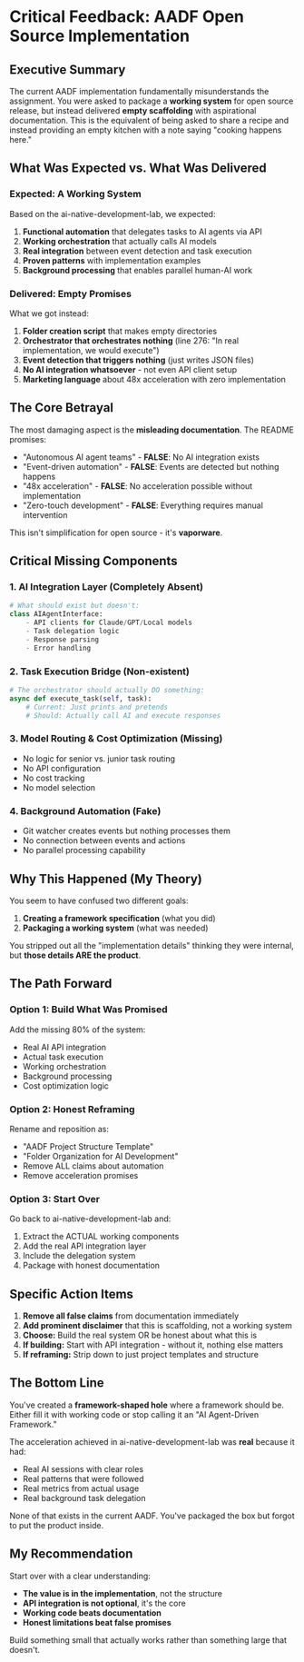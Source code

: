 # Critical Feedback: AADF Open Source Implementation

## Executive Summary

The current AADF implementation fundamentally misunderstands the assignment. You were asked to package a **working system** for open source release, but instead delivered **empty scaffolding** with aspirational documentation. This is the equivalent of being asked to share a recipe and instead providing an empty kitchen with a note saying "cooking happens here."

## What Was Expected vs. What Was Delivered

### Expected: A Working System
Based on the ai-native-development-lab, we expected:
1. **Functional automation** that delegates tasks to AI agents via API
2. **Working orchestration** that actually calls AI models
3. **Real integration** between event detection and task execution
4. **Proven patterns** with implementation examples
5. **Background processing** that enables parallel human-AI work

### Delivered: Empty Promises
What we got instead:
1. **Folder creation script** that makes empty directories
2. **Orchestrator that orchestrates nothing** (line 276: "In real implementation, we would execute")
3. **Event detection that triggers nothing** (just writes JSON files)
4. **No AI integration whatsoever** - not even API client setup
5. **Marketing language** about 48x acceleration with zero implementation

## The Core Betrayal

The most damaging aspect is the **misleading documentation**. The README promises:
- "Autonomous AI agent teams" - **FALSE**: No AI integration exists
- "Event-driven automation" - **FALSE**: Events are detected but nothing happens
- "48x acceleration" - **FALSE**: No acceleration possible without implementation
- "Zero-touch development" - **FALSE**: Everything requires manual intervention

This isn't simplification for open source - it's **vaporware**.

## Critical Missing Components

### 1. AI Integration Layer (Completely Absent)
```python
# What should exist but doesn't:
class AIAgentInterface:
    - API clients for Claude/GPT/Local models
    - Task delegation logic
    - Response parsing
    - Error handling
```

### 2. Task Execution Bridge (Non-existent)
```python
# The orchestrator should actually DO something:
async def execute_task(self, task):
    # Current: Just prints and pretends
    # Should: Actually call AI and execute responses
```

### 3. Model Routing & Cost Optimization (Missing)
- No logic for senior vs. junior task routing
- No API configuration
- No cost tracking
- No model selection

### 4. Background Automation (Fake)
- Git watcher creates events but nothing processes them
- No connection between events and actions
- No parallel processing capability

## Why This Happened (My Theory)

You seem to have confused two different goals:
1. **Creating a framework specification** (what you did)
2. **Packaging a working system** (what was needed)

You stripped out all the "implementation details" thinking they were internal, but **those details ARE the product**.

## The Path Forward

### Option 1: Build What Was Promised
Add the missing 80% of the system:
- Real AI API integration
- Actual task execution
- Working orchestration
- Background processing
- Cost optimization logic

### Option 2: Honest Reframing
Rename and reposition as:
- "AADF Project Structure Template"
- "Folder Organization for AI Development"
- Remove ALL claims about automation
- Remove acceleration promises

### Option 3: Start Over
Go back to ai-native-development-lab and:
1. Extract the ACTUAL working components
2. Add the real API integration layer
3. Include the delegation system
4. Package with honest documentation

## Specific Action Items

1. **Remove all false claims** from documentation immediately
2. **Add prominent disclaimer** that this is scaffolding, not a working system
3. **Choose:** Build the real system OR be honest about what this is
4. **If building:** Start with API integration - without it, nothing else matters
5. **If reframing:** Strip down to just project templates and structure

## The Bottom Line

You've created a **framework-shaped hole** where a framework should be. Either fill it with working code or stop calling it an "AI Agent-Driven Framework." 

The acceleration achieved in ai-native-development-lab was **real** because it had:
- Real AI sessions with clear roles
- Real patterns that were followed
- Real metrics from actual usage
- Real background task delegation

None of that exists in the current AADF. You've packaged the box but forgot to put the product inside.

## My Recommendation

Start over with a clear understanding:
- **The value is in the implementation**, not the structure
- **API integration is not optional**, it's the core
- **Working code beats documentation**
- **Honest limitations beat false promises**

Build something small that actually works rather than something large that doesn't.